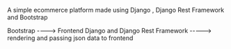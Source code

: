 A simple ecommerce platform made using Django , Django Rest Framework and Bootstrap

Bootstrap ----> Frontend
Django  and Django Rest Framework -----> rendering and passing json data to frontend
